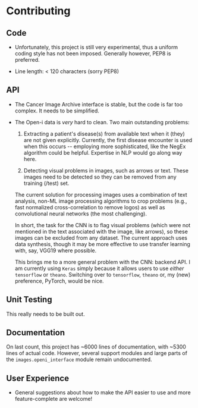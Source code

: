 Contributing
============


## Code

- Unfortunately, this project is still very experimental,
  thus a uniform coding style has not been imposed. Generally however,
  PEP8 is preferred.
  
- Line length: < 120 characters (sorry PEP8)


## API


- The Cancer Image Archive interface is stable, but the code is far
too complex. It needs to be simplified.

- The Open-i data is *very* hard to clean. Two main outstanding
problems:

   1. Extracting a patient's disease(s) from available text when it (they) are
      not given explicitly. Currently, the first disease encounter is used
      when this occurs -- employing more sophisticated, like the NegEx algorithm
      could be helpful. Expertise in NLP would go along way here.
     
   2. Detecting visual problems in images, such as arrows or text. 
      These images need to be detected so they can be removed from any
      training (/test) set.
      
  The current solution for processing images uses a combination of text analysis,
  non-ML image processing algorithms to crop problems (e.g., fast normalized cross-correlation
  to remove logos) as well as convolutional neural networks (the most challenging).
  
  In short, the task for the CNN is to flag visual problems (which were not mentioned in
  the text associated with the image, like arrows), so these images can be excluded from
  any dataset. The current approach uses data synthesis, though it may be more effective
  to use transfer learning with, say, VGG19 where possible. 
  
  This brings me to a more general problem with the CNN: backend API. I am currently
  using ``Keras`` simply because it allows users to use *either* ``tensorflow`` or ``theano``.
  Switching over to ``tensorflow``, ``theano`` or, my (new) preference, PyTorch, would be nice.
  
  
## Unit Testing

This really needs to be built out.


## Documentation

On last count, this project has ~6000 lines of documentation, with ~5300 lines of actual code.
However, several support modules and large parts of the ``images.openi_interface``
module remain undocumented.


## User Experience

- General suggestions about how to make the API 
  easier to use and more feature-complete are welcome!
